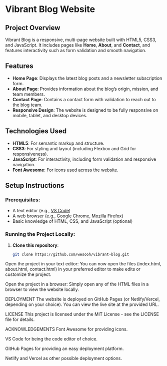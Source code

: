 # Vibrant Blog Website

## Project Overview
Vibrant Blog is a responsive, multi-page website built with HTML5, CSS3, and JavaScript. It includes pages like **Home**, **About**, and **Contact**, and features interactivity such as form validation and smooth navigation.

## Features
- **Home Page**: Displays the latest blog posts and a newsletter subscription form.
- **About Page**: Provides information about the blog’s origin, mission, and team members.
- **Contact Page**: Contains a contact form with validation to reach out to the blog team.
- **Responsive Design**: The website is designed to be fully responsive on mobile, tablet, and desktop devices.

## Technologies Used
- **HTML5**: For semantic markup and structure.
- **CSS3**: For styling and layout (including Flexbox and Grid for responsiveness).
- **JavaScript**: For interactivity, including form validation and responsive navigation.
- **Font Awesome**: For icons used across the website.

## Setup Instructions

### Prerequisites:
- A text editor (e.g., [VS Code](https://code.visualstudio.com/))
- A web browser (e.g., Google Chrome, Mozilla Firefox)
- Basic knowledge of HTML, CSS, and JavaScript (optional)

### Running the Project Locally:
1. **Clone this repository**:
   ```bash
   git clone https://github.com/wesooh/vibrant-blog.git

Open the project in your text editor:
You can now open the files (index.html, about.html, contact.html) in your preferred editor to make edits or customize the project.

Open the project in a browser:
Simply open any of the HTML files in a browser to view the website locally.

DEPLOYMENT
The website is deployed on GitHub Pages (or Netlify/Vercel, depending on your choice). You can view the live site at the provided URL.

LICENSE
This project is licensed under the MIT License - see the LICENSE file for details.

ACKNOWLEDGEMENTS
Font Awesome for providing icons.

VS Code for being the code editor of choice.

GitHub Pages for providing an easy deployment platform.

Netlify and Vercel as other possible deployment options.